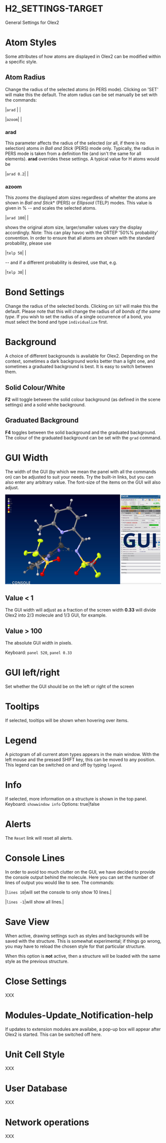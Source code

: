# H2_SETTINGS-TARGET
General Settings for Olex2

# Atom Styles
Some attributes of how atoms are displayed in Olex2 can be modified within a specific style.

## Atom Radius
Change the radius of the selected atoms (in PERS mode). Clicking on 'SET' will make this the default. The atom radius can be set manually be set with the commands:

|`arad` | | 

|`azoom`| |

### arad
This parameter affects the radius of the selected (or all, if there is no selection) atoms *in Ball and Stick* (PERS) mode only. Typically, the radius in PERS mode is taken from a definition file (and isn't the same for all elements). **arad** overrides these settings. A typical value for H atoms would be 

|`arad 0.2`| |

### azoom
This *zooms* the displayed atom sizes regardless of whehter the atoms are shown in *Ball and Stick** (PERS) or *Ellipsoid* (TELP) modes. This value is given in % -- and scales the selected atoms. 

|`arad 100`| |

shows the original atom size, larger/smaller values vary the display accordingly.
Note: This can play havoc with the ORTEP '50%% probability' convention. In order to ensure that all atoms are shown with the standard probability, please use 

|`telp 50`| |

 -- and if a different probability is desired, use that, e.g. 

|`telp 30`| |

# Bond Settings
Change the radius of the selected bonds. Clicking on `SET` will make this the default. Please note that this will change the radius of *all bonds of the same type*. If you wish to set the radius of a single occurrence of a bond, you must select the bond and type `individualize` first.

# Background
A choice of different backgrounds is available for Olex2. Depending on the context, sometimes a dark background works better than a light one, and sometimes a graduated background is best. It is easy to switch between them.

## Solid Colour/White
**F2** will toggle between the solid colour background (as defined in the scene settings) and a solid white background.

## Graduated Background
**F4** toggles between the solid background and the graduated background. The colour of the graduated background can be set with the `grad` command.

# GUI Width
The width of the GUI (by which we mean the panel with all the commands on) can be adjusted to suit your needs. Try the built-in links, but you can also enter any arbitrary value. The font-size of the items on the GUI will also adjust.

![The Olex2 GUI](images/gui.jpg)

## Value < 1
The GUI width will adjust as a fraction of the screen width **0.33** will divide Olex2 into 2/3 molecule and 1/3 GUI, for example.

## Value > 100
The absolute GUI width in pixels.

Keyboard: `panel 520`, `panel 0.33`

# GUI left/right
Set whether the GUI should be on the left or right of the screen

# Tooltips
If selected, tooltips will be shown when hovering over items.

# Legend
A pictogram of all current atom types appears in the main window. With the left mouse and the pressed SHIFT key, this can be moved to any position. This legend can be switched on and off by typing `legend`.

# Info
If selected, more information on a structure is shown in the top panel.
Keyboard: `showwindow info`
Options: true|false

# Alerts
The `Reset` link will reset all alerts.

# Console Lines
In order to avoid too much clutter on the GUI, we have decided to provide the console output behind the molecule. Here you can set the number of lines of output you would like to see. The commands:

|`lines 10`|will set the console to only show 10 lines.|

|`lines -1`|will show all lines.|

# Save View
When active, drawing settings such as styles and backgrounds will be saved with the structure. This is somewhat experimental; if things go wrong, you may have to reload the chosen style for that particular structure.

When this option is **not** active, then a structure will be loaded with the same style as the previous structure.

# Close Settings
XXX

# Modules-Update_Notification-help
If updates to extension modules are availabe, a pop-up box will appear after Olex2 is started. This can be switched off here.

# Unit Cell Style
XXX

# User Database
XXX

# Network operations
XXX
